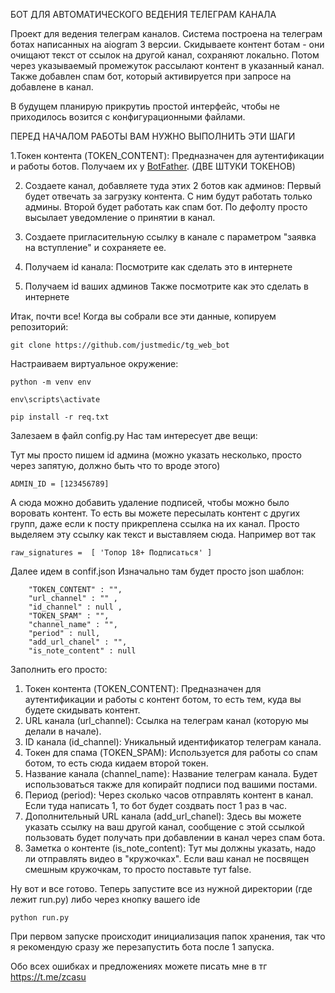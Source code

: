 БОТ ДЛЯ АВТОМАТИЧЕСКОГО ВЕДЕНИЯ ТЕЛЕГРАМ КАНАЛА

Проект для ведения телеграм каналов. Система построена на телеграм ботах написанных на aiogram 3 версии. 
Скидываете контент ботам - они очищают текст от ссылок на другой канал, сохраняют локально. Потом через указываемый промежуток рассылают контент в указанный канал.
Также добавлен спам бот, который активируется при запросе на добавлене в канал. 

В будущем планирую прикрутиь простой интерфейс, чтобы не приходилось возится с конфигурационными файлами.

ПЕРЕД НАЧАЛОМ РАБОТЫ ВАМ НУЖНО ВЫПОЛНИТЬ ЭТИ ШАГИ

1.Токен контента (TOKEN_CONTENT):
Предназначен для аутентификации и работы ботов. 
Получаем их у [BotFather](https://t.me/BotFather). (ДВЕ ШТУКИ ТОКЕНОВ) 

2. Создаете канал, добавляете туда этих 2 ботов как админов:
Первый будет отвечать за загрузку контента. С ним будут работать только админы.
Второй будет работать как спам бот. По дефолту просто высылает уведомление о принятии в канал.

3. Создаете пригласительную ссылку в канале с параметром "заявка на вступление" и сохраняете ее.

4. Получаем id канала:
Посмотрите как сделать это в интернете

5. Получаем id ваших админов
Также посмотрите как это сделать в интернете


Итак, почти все! Когда вы собрали все эти данные, копируем репозиторий:
```
git clone https://github.com/justmedic/tg_web_bot
```

Настраиваем виртуальное окружение:
```
python -m venv env
```
```
env\scripts\activate
```
```
pip install -r req.txt
```

Залезаем в файл config.py
Нас там интересует две вещи:

Тут мы просто пишем id админа (можно указать несколько, просто через запятую, должно быть что то вроде этого)
```
ADMIN_ID = [123456789]
```
А сюда можно добавить удаление подписей, чтобы можно было воровать контент.
То есть вы можете пересылать контент с других групп, даже если к посту прикреплена ссылка на их канал. Просто выделяем эту ссылку как текст и выставляем сюда.
Например вот так
```
raw_signatures =  [ 'Топор 18+ Подписаться' ]
```


Далее идем в confif.json
Изначально там будет просто json шаблон:
```
    "TOKEN_CONTENT" : "", 
    "url_channel" : "" , 
    "id_channel" : null , 
    "TOKEN_SPAM" : "", 
    "channel_name" : "", 
    "period" : null, 
    "add_url_chanel" : "", 
    "is_note_content" : null

```
Заполнить его просто:
1. Токен контента (TOKEN_CONTENT): Предназначен для аутентификации и работы с контент ботом, то есть тем, куда вы будете скидывать контент.
2. URL канала (url_channel): Ссылка на телеграм канал (которую мы делали в начале).
3. ID канала (id_channel): Уникальный идентификатор телеграм канала.
4. Токен для спама (TOKEN_SPAM): Используется для работы со спам ботом, то есть сюда кидаем второй токен.
5. Название канала (channel_name): Название телеграм канала. Будет использоваться также для копирайт подписи под вашими постами.
6. Период (period): Через сколько часов отправлять контент в канал. Если туда написать 1, то бот будет создвать пост 1 раз в час.
7. Дополнительный URL канала (add_url_chanel): Здесь вы можете указать ссылку на ваш другой канал, сообщение с этой ссылкой пользовать будет получать при добавлении в канал через спам бота.
8. Заметка о контенте (is_note_content): Тут мы должны указать, надо ли отправлять видео в "кружочках". Если ваш канал не посвящен смешным кружочкам, то просто поставьте тут false.



Ну вот и все готово. Теперь запустите все из нужной директории (где лежит run.py) либо через кнопку вашего ide
```
python run.py
```


При первом запуске происходит инициализация папок хранения, так что я рекомендую сразу же перезапустить бота после 1 запуска. 

Обо всех ошибках и предложениях можете писать мне в тг https://t.me/zcasu

